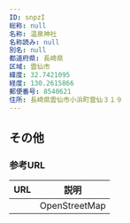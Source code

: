 ```yaml
---
ID: snpzI
総称: null
名称: 温泉神社
名称読み: null
別名: null
都道府県: 長崎県
区域: 雲仙市
緯度: 32.7421095
経度: 130.2615866
郵便番号: 8540621
住所: 長崎県雲仙市小浜町雲仙３１９
---
```


## その他

### 参考URL

| URL | 説明          |
| --- | ------------- |
|     | OpenStreetMap |
